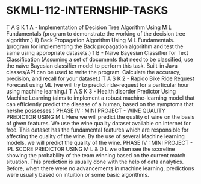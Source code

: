 # SKMLI-112-INTERNSHIP-TASKS
T A S K 1 A - Implementation of Decision Tree Algorithm Using M L Fundamentals (program to demonstrate the working of the decision tree algorithm.) ii) Back Propagation Algorithm Using M L Fundamentals. (program for implementing the Back propagation algorithm and test the same using appropriate datasets.) 1 B - Naïve Bayesian Classifier for Text Classification (Assuming a set of documents that need to be classified, use the naïve Bayesian classifier model to perform this task. Built-in Java classes/API can be used to write the program. Calculate the accuracy, precision, and recall for your dataset.) T A S K 2 - Rapido Bike Ride Request Forecast using ML (we will try to predict ride-request for a particular hour using machine learning.) T A S K 3 - Health disorder Predictor Using Machine Learning (aims to implement a robust machine-learning model that can efficiently predict the disease of a human, based on the symptoms that he/she possesses.) PHASE IV : MINI PROJECT - WINE QUALITY PREDICTOR USING M L Here we will predict the quality of wine on the basis of given features. We use the wine quality dataset available on Internet for free. This dataset has the fundamental features which are responsible for affecting the quality of the wine. By the use of several Machine learning models, we will predict the quality of the wine. PHASE IV : MINI PROJECT - IPL SCORE PREDICTOR USING M L & D L we often see the scoreline showing the probability of the team winning based on the current match situation. This prediction is usually done with the help of data analytics. Before, when there were no advancements in machine learning, predictions were usually based on intuition or some basic algorithms.
